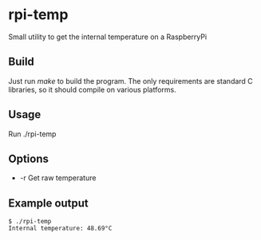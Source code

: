 # rpi-temp
Small utility to get the internal temperature on a RaspberryPi

## Build
Just run *make* to build the program. The only requirements are standard C 
libraries, so it should compile on various platforms.

## Usage
Run ./rpi-temp

## Options
* -r Get raw temperature

## Example output

```
$ ./rpi-temp 
Internal temperature: 48.69°C
```
